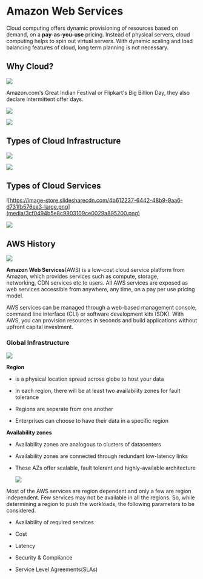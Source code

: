 Amazon Web Services
===================

Cloud computing offers dynamic provisioning of resources based on demand, on a
**pay-as-you-use** pricing. Instead of physical servers, cloud computing helps
to spin out virtual servers. With dynamic scaling and load balancing features of
cloud, long term planning is not necessary.

Why Cloud?
----------

![](media/5b1f8c030091305be7740b0054d5931a.png)

Amazon.com's Great Indian Festival or Flipkart's Big Billion Day, they also
declare intermittent offer days.

![](media/ce10a4c0dba57a749b81998ac64b2a86.png)

![](media/76cbb02b64384d9beb3eebfd07a0b2ab.png)

Types of Cloud Infrastructure
-----------------------------

![](media/01f0a91daf3e69d7e8a7ee537c3231b9.png)

![](media/e2008537cec09ce5cd9b25b0430d6281.png)

Types of Cloud Services
-----------------------

![https://image-store.slidesharecdn.com/4b612237-6442-48b9-9aa6-d731fb576ea3-large.png](media/3cf0494b5e8c9903109ce0029a895200.png)

![](media/3afa2d77494841367d6766be6bd73839.png)

AWS History
-----------

![](media/eeeb4974a9454fee6c16f658d8e1052c.png)

**Amazon Web Services**(AWS) is a low-cost cloud service platform from Amazon,
which provides services such as compute, storage, networking, CDN services etc
to users. All AWS services are exposed as web services accessible from anywhere,
any time, on a pay per use pricing model.

AWS services can be managed through a web-based management console, command line
interface (CLI) or software development kits (SDK). With AWS, you can provision
resources in seconds and build applications without upfront capital investment.

### Global Infrastructure

![](media/f2a0b44cac5392b55d3f166c1f17e21a.png)

**Region**

-   is a physical location spread across globe to host your data 

-   In each region, there will be at least two availability zones for fault
    tolerance

-   Regions are separate from one another

-   Enterprises can choose to have their data in a specific region

**Availability zones**

-   Availability zones are analogous to clusters of datacenters

-   Availability zones are connected through redundant low-latency links

-   These AZs offer scalable, fault tolerant and highly-available architecture

    ![](media/aa9f4bf9a821097e2783759056698d44.png)

Most of the AWS services are region dependent and only a few are region
independent. Few services may not be available in all the regions. So, while
determining a region to push the workloads, the following parameters to be
considered.

-   Availability of required services

-   Cost

-   Latency

-   Security & Compliance

-   Service Level Agreements(SLAs)
